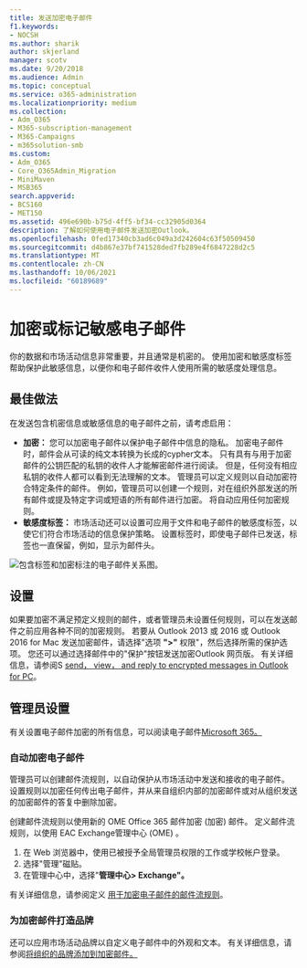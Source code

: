 ```yaml
---
title: 发送加密电子邮件
f1.keywords:
- NOCSH
ms.author: sharik
author: skjerland
manager: scotv
ms.date: 9/20/2018
ms.audience: Admin
ms.topic: conceptual
ms.service: o365-administration
ms.localizationpriority: medium
ms.collection:
- Adm_O365
- M365-subscription-management
- M365-Campaigns
- m365solution-smb
ms.custom:
- Adm_O365
- Core_O365Admin_Migration
- MiniMaven
- MSB365
search.appverid:
- BCS160
- MET150
ms.assetid: 496e690b-b75d-4ff5-bf34-cc32905d0364
description: 了解如何使用电子邮件发送加密Outlook。
ms.openlocfilehash: 0fed17340cb3ad6c049a3d242604c63f50509450
ms.sourcegitcommit: d4b867e37bf741528ded7fb289e4f6847228d2c5
ms.translationtype: MT
ms.contentlocale: zh-CN
ms.lasthandoff: 10/06/2021
ms.locfileid: "60189689"
---
```

# <a name="encrypt-or-label-your-sensitive-email"></a>加密或标记敏感电子邮件

你的数据和市场活动信息非常重要，并且通常是机密的。 使用加密和敏感度标签帮助保护此敏感信息，以便你和电子邮件收件人使用所需的敏感度处理信息。

## <a name="best-practices"></a>最佳做法

在发送包含机密信息或敏感信息的电子邮件之前，请考虑启用：

- **加密：** 您可以加密电子邮件以保护电子邮件中信息的隐私。 加密电子邮件时，邮件会从可读的纯文本转换为长成的cypher文本。 只有具有与用于加密邮件的公钥匹配的私钥的收件人才能解密邮件进行阅读。 但是，任何没有相应私钥的收件人都可以看到无法理解的文本。 管理员可以定义规则以自动加密符合特定条件的邮件。 例如，管理员可以创建一个规则，对在组织外部发送的所有邮件或提及特定字词或短语的所有邮件进行加密。 将自动应用任何加密规则。
- **敏感度标签：** 市场活动还可以设置可应用于文件和电子邮件的敏感度标签，以使它们符合市场活动的信息保护策略。 设置标签时，即使电子邮件已发送，标签也一直保留，例如，显示为邮件头。

![包含标签和加密标注的电子邮件关系图。](../media/m365-campaign-email-encrypt.png)

## <a name="set-it-up"></a>设置

如果要加密不满足预定义规则的邮件，或者管理员未设置任何规则，可以在发送邮件之前应用各种不同的加密规则。 若要从 Outlook 2013 或 2016 或 Outlook 2016 for Mac 发送加密邮件，请选择"选项 **">"** 权限"，然后选择所需的保护选项。 您还可以通过选择邮件中的"保护"按钮发送加密Outlook 网页版。 有关详细信息，请参阅S [send， view， and reply to encrypted messages in Outlook for PC](https://support.microsoft.com/en-us/office/send-view-and-reply-to-encrypted-messages-in-outlook-for-pc-eaa43495-9bbb-4fca-922a-df90dee51980)。

## <a name="admin-settings"></a>管理员设置

有关设置电子邮件加密的所有信息，可以阅读电子邮件[Microsoft 365。](../compliance/email-encryption.md)

### <a name="automatically-encrypt-email-messages"></a>自动加密电子邮件

管理员可以创建邮件流规则，以自动保护从市场活动中发送和接收的电子邮件。 设置规则以加密任何传出电子邮件，并从来自组织内部的加密邮件或对从组织发送的加密邮件的答复中删除加密。

创建邮件流规则以使用新的 OME Office 365 邮件加密 (加密) 邮件。 定义邮件流规则，以使用 EAC Exchange管理中心 (OME) 。 

1. 在 Web 浏览器中，使用已被授予全局管理员权限的工作或学校帐户登录。
2. 选择"管理"磁贴。
3. 在管理中心中，选择"**管理中心> Exchange"。**

有关详细信息，请参阅定义 [用于加密电子邮件的邮件流规则](../compliance/define-mail-flow-rules-to-encrypt-email.md)。

### <a name="brand-your-encryption-messages"></a>为加密邮件打造品牌

还可以应用市场活动品牌以自定义电子邮件中的外观和文本。 有关详细信息，请参阅[将组织的品牌添加到加密邮件。](../compliance/email-encryption.md)